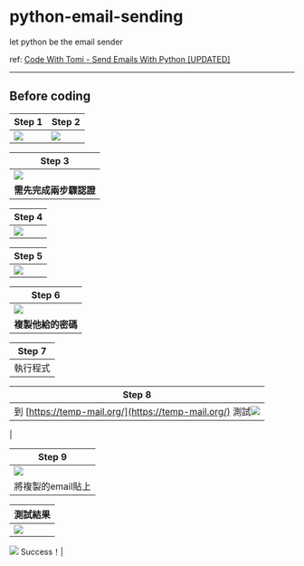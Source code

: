 # python-email-sending
let python be the email sender

ref: [Code With Tomi - Send Emails With Python [UPDATED]](https://www.youtube.com/watch?v=zxFXnLEmnb4&ab_channel=CodeWithTomi)

---

## Before coding

| Step 1 | Step 2 |
| -------- | -------- |
|<img src=https://i.imgur.com/136Fs6b.png >|<img src=https://i.imgur.com/kHodizq.png>|

|Step 3 |
| -------- |
|<img src=https://i.imgur.com/ROzth3q.png>
**需先完成兩步驟認證**|

|Step 4|
|------|
|![](https://i.imgur.com/AGzVNEJ.png)|

|Step 5|
|------|
|![](https://i.imgur.com/oYaGyeg.png)|

|Step 6|
|------|
|![](https://i.imgur.com/7I4bghB.png)
**複製他給的密碼**|

|Step 7|
|------|
|執行程式|

|Step 8|
|------|
|到 [https://temp-mail.org/](https://temp-mail.org/) 測試![](https://i.imgur.com/Lqgx33g.png)
|

|Step 9|
|------|
|![](https://i.imgur.com/WqZDQYI.png)
將複製的email貼上|

|測試結果|
|------|
|![](https://i.imgur.com/tNFOBud.png)
![](https://i.imgur.com/fAsBjgp.png)
Success！|
